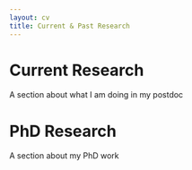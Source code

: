 ```yaml
---
layout: cv
title: Current & Past Research
---
```


# Current Research

A section about what I am doing in my postdoc

# PhD Research

A section about my PhD work

